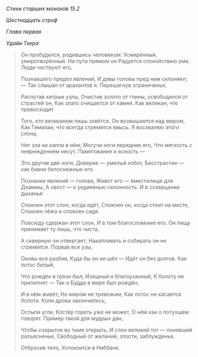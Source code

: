 *Стихи старших монахов 15\.2*

*Шестнадцать строф*

*Глава первая*

*Удайи Тхера*

> Он пробудился, родившись человеком:
> Усмирённый, умиротворённый\.
> На пути прямом он
> Радуется спокойствию ума\.
> Люди чествуют его,
>
> Познавшего предел явлений,
> И дэвы головы пред ним склоняют, —
> Так слышал от арахантов я\.
> Перешагнув ограниченья,
>
> Распутав хитрые узлы,
> Очистив золото от глины, освободился от страстей он,
> Как злато очищается от камня\.
> Как великан, что превосходит
>
> Того, кто великаном лишь зовётся,
> Он возвышается над миром,
> Как Гималаи, что всегда стремятся ввысь\.
> Я восхваляю этого слона,
>
> Нет зла ни капли в нём;
> Могучи ноги передние его,
> Что мягкость с невреждением несут\.
> Памятование и ясность —
>
> Это другие две ноги,
> Доверие — умелый хобот,
> Бесстрастие — как бивни белоснежные его\.
>
> Познание явлений — голова,
> Живот его — вместилище для Дхаммы,
> А хвост — к уединенью склонность\.
> И в созерцании дыханья
>
> Спокоен этот слон, когда идёт,
> Спокоен он, когда стоит на месте,
> Спокоен лёжа и спокоен сидя\.
>
> Повсюду сдержан этот слон,
> И в том благословение его\.
> Он пищу принимает ту лишь, что чиста,
>
> А скверную он отвергает;
> Накапливать и собирать он не стремится\.
> Порвав все узы,
>
> Оковы все разбив,
> Куда бы он ни шёл —
> Идёт он без долгов\.
> Как лотос белый,
>
> Что рождён в грязи был,
> Изящный и благоуханный,
> К болоту не прилипнет —
> Так и Будда в мире был рождён,
>
> И в нём живёт,
> Но миром не тревожим,
> Как лотос не касается болота\.
> Коли дрова закончились,
>
> Остыли угли,
> Костёр гореть уже не может,
> О нём как о потухшем говорят\.
> Пример такой для мудрых дан,
>
> Чтобы сокрытое во тьме открыть,
> И слон великий тот — понявший разъясненье,
> Свободный от желаний, злости, заблужденья,
>
> Отбросив тело,
> Успокоится в Ниббане\.